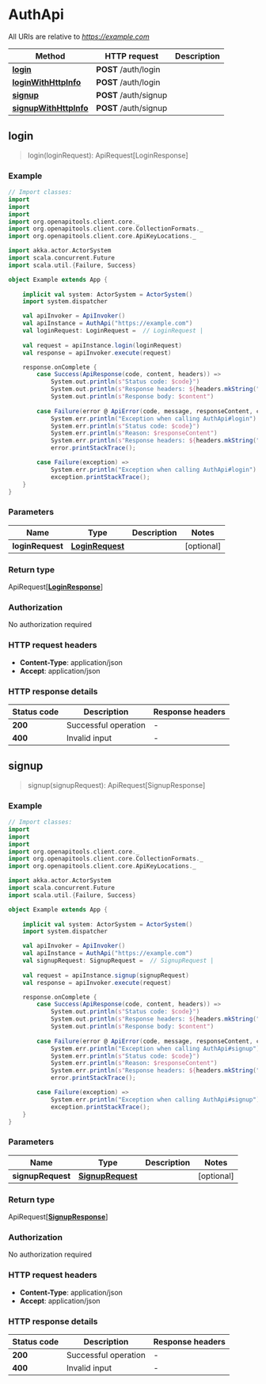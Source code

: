 # AuthApi

All URIs are relative to *https://example.com*

Method | HTTP request | Description
------------- | ------------- | -------------
[**login**](AuthApi.md#login) | **POST** /auth/login | 
[**loginWithHttpInfo**](AuthApi.md#loginWithHttpInfo) | **POST** /auth/login | 
[**signup**](AuthApi.md#signup) | **POST** /auth/signup | 
[**signupWithHttpInfo**](AuthApi.md#signupWithHttpInfo) | **POST** /auth/signup | 



## login

> login(loginRequest): ApiRequest[LoginResponse]



### Example

```scala
// Import classes:
import 
import 
import 
import org.openapitools.client.core._
import org.openapitools.client.core.CollectionFormats._
import org.openapitools.client.core.ApiKeyLocations._

import akka.actor.ActorSystem
import scala.concurrent.Future
import scala.util.{Failure, Success}

object Example extends App {
    
    implicit val system: ActorSystem = ActorSystem()
    import system.dispatcher

    val apiInvoker = ApiInvoker()
    val apiInstance = AuthApi("https://example.com")
    val loginRequest: LoginRequest =  // LoginRequest | 
    
    val request = apiInstance.login(loginRequest)
    val response = apiInvoker.execute(request)

    response.onComplete {
        case Success(ApiResponse(code, content, headers)) =>
            System.out.println(s"Status code: $code}")
            System.out.println(s"Response headers: ${headers.mkString(", ")}")
            System.out.println(s"Response body: $content")
        
        case Failure(error @ ApiError(code, message, responseContent, cause, headers)) =>
            System.err.println("Exception when calling AuthApi#login")
            System.err.println(s"Status code: $code}")
            System.err.println(s"Reason: $responseContent")
            System.err.println(s"Response headers: ${headers.mkString(", ")}")
            error.printStackTrace();

        case Failure(exception) => 
            System.err.println("Exception when calling AuthApi#login")
            exception.printStackTrace();
    }
}
```

### Parameters


Name | Type | Description  | Notes
------------- | ------------- | ------------- | -------------
 **loginRequest** | [**LoginRequest**](LoginRequest.md)|  | [optional]

### Return type

ApiRequest[[**LoginResponse**](LoginResponse.md)]


### Authorization

No authorization required

### HTTP request headers

- **Content-Type**: application/json
- **Accept**: application/json

### HTTP response details
| Status code | Description | Response headers |
|-------------|-------------|------------------|
| **200** | Successful operation |  -  |
| **400** | Invalid input |  -  |


## signup

> signup(signupRequest): ApiRequest[SignupResponse]



### Example

```scala
// Import classes:
import 
import 
import 
import org.openapitools.client.core._
import org.openapitools.client.core.CollectionFormats._
import org.openapitools.client.core.ApiKeyLocations._

import akka.actor.ActorSystem
import scala.concurrent.Future
import scala.util.{Failure, Success}

object Example extends App {
    
    implicit val system: ActorSystem = ActorSystem()
    import system.dispatcher

    val apiInvoker = ApiInvoker()
    val apiInstance = AuthApi("https://example.com")
    val signupRequest: SignupRequest =  // SignupRequest | 
    
    val request = apiInstance.signup(signupRequest)
    val response = apiInvoker.execute(request)

    response.onComplete {
        case Success(ApiResponse(code, content, headers)) =>
            System.out.println(s"Status code: $code}")
            System.out.println(s"Response headers: ${headers.mkString(", ")}")
            System.out.println(s"Response body: $content")
        
        case Failure(error @ ApiError(code, message, responseContent, cause, headers)) =>
            System.err.println("Exception when calling AuthApi#signup")
            System.err.println(s"Status code: $code}")
            System.err.println(s"Reason: $responseContent")
            System.err.println(s"Response headers: ${headers.mkString(", ")}")
            error.printStackTrace();

        case Failure(exception) => 
            System.err.println("Exception when calling AuthApi#signup")
            exception.printStackTrace();
    }
}
```

### Parameters


Name | Type | Description  | Notes
------------- | ------------- | ------------- | -------------
 **signupRequest** | [**SignupRequest**](SignupRequest.md)|  | [optional]

### Return type

ApiRequest[[**SignupResponse**](SignupResponse.md)]


### Authorization

No authorization required

### HTTP request headers

- **Content-Type**: application/json
- **Accept**: application/json

### HTTP response details
| Status code | Description | Response headers |
|-------------|-------------|------------------|
| **200** | Successful operation |  -  |
| **400** | Invalid input |  -  |

